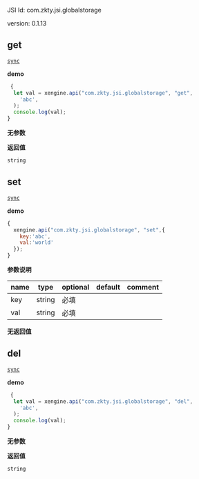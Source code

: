 

JSI Id: com.zkty.jsi.globalstorage

version: 0.1.13



## get
[`sync`](/docs/modules/模块-规范?id=jsi-调用)

**demo**
``` js
 {
  let val = xengine.api("com.zkty.jsi.globalstorage", "get",
    'abc',
  );
  console.log(val);
}
``` 

**无参数**

**返回值**
``` js
string
``` 



## set
[`sync`](/docs/modules/模块-规范?id=jsi-调用)

**demo**
``` js
{
  xengine.api("com.zkty.jsi.globalstorage", "set",{
    key:'abc',
    val:'world'
  });
}
``` 

**参数说明**

| name                        | type      | optional | default   | comment  |
| --------------------------- | --------- | -------- | --------- |--------- |
| key | string | 必填 |  |  |
| val | string | 必填 |  |  |
**无返回值**



## del
[`sync`](/docs/modules/模块-规范?id=jsi-调用)

**demo**
``` js
 {
  let val = xengine.api("com.zkty.jsi.globalstorage", "del",
    'abc',
  );
  console.log(val);
}
``` 

**无参数**

**返回值**
``` js
string
``` 


    